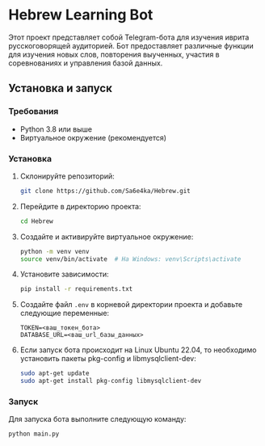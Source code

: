 # Hebrew Learning Bot

Этот проект представляет собой Telegram-бота для изучения иврита русскоговорящей аудиторией. Бот предоставляет различные функции для изучения новых слов, повторения выученных, участия в соревнованиях и управления базой данных.


## Установка и запуск

### Требования

- Python 3.8 или выше
- Виртуальное окружение (рекомендуется)

### Установка

1. Склонируйте репозиторий:
    ```bash
    git clone https://github.com/Sa6e4ka/Hebrew.git
    ```

2. Перейдите в директорию проекта:
    ```bash
    cd Hebrew
    ```

3. Создайте и активируйте виртуальное окружение:
    ```bash
    python -m venv venv
    source venv/bin/activate  # На Windows: venv\Scripts\activate
    ```

4. Установите зависимости:
    ```bash
    pip install -r requirements.txt
    ```

5. Создайте файл `.env` в корневой директории проекта и добавьте следующие переменные:
    ```env
    TOKEN=<ваш_токен_бота>
    DATABASE_URL=<ваш_url_базы_данных>
    ```

6. Если запуск бота происходит на Linux Ubuntu 22.04, то необходимо установить пакеты pkg-config и libmysqlclient-dev:
    ```bash
    sudo apt-get update
    sudo apt-get install pkg-config libmysqlclient-dev
    ```

### Запуск

Для запуска бота выполните следующую команду:
```bash
python main.py
